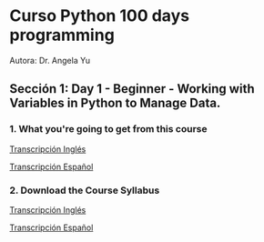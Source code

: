 <h1>Curso Python 100 days programming</h1> 
Autora: Dr. Angela Yu

<h2>Sección 1: Day 1 - Beginner - Working with Variables in Python to Manage Data.</h2>

<h3>1. What you're going to get from this course</h3>

<a href="01_Cap\TranscripcionIng.md" title="Transcripción Inglés">Transcripción Inglés</a>

<a href="01_Cap\TranscripcionEs.md" title="Transcripción Español">Transcripción Español</a>

<h3>2. Download the Course Syllabus</h3>

<a href="02_Cap\TranscripcionIng.md" title="Transcripción Inglés">Transcripción Inglés</a>

<a href="02_Cap\TranscripcionEs.md" title="Transcripción Español">Transcripción Español</a>





